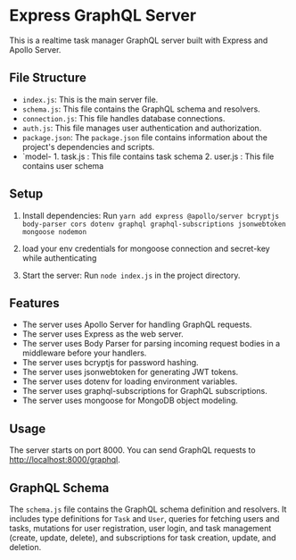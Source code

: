 # Express GraphQL Server

This is a realtime task manager GraphQL server built with Express and Apollo Server.

## File Structure

- `index.js`: This is the main server file.
- `schema.js`: This file contains the GraphQL schema and resolvers.
- `connection.js`: This file handles database connections.
- `auth.js`: This file manages user authentication and authorization.
- `package.json`: The `package.json` file contains information about the project's dependencies and scripts.
- `model- 1. task.js : This file contains task schema
          2. user.js : This file contains user schema


## Setup

1. Install dependencies: Run `yarn add express @apollo/server bcryptjs body-parser cors dotenv graphql graphql-subscriptions jsonwebtoken mongoose nodemon` 

2. load your env credentials for mongoose connection and secret-key while authenticating

3. Start the server: Run `node index.js` in the project directory.

## Features

- The server uses Apollo Server for handling GraphQL requests.
- The server uses Express as the web server.
- The server uses Body Parser for parsing incoming request bodies in a middleware before your handlers.
- The server uses bcryptjs for password hashing.
- The server uses jsonwebtoken for generating JWT tokens.
- The server uses dotenv for loading environment variables.
- The server uses graphql-subscriptions for GraphQL subscriptions.
- The server uses mongoose for MongoDB object modeling.

## Usage

The server starts on port 8000. You can send GraphQL requests to [http://localhost:8000/graphql](http://localhost:8000/graphql).

## GraphQL Schema

The `schema.js` file contains the GraphQL schema definition and resolvers. It includes type definitions for `Task` and `User`, queries for fetching users and tasks, mutations for user registration, user login, and task management (create, update, delete), and subscriptions for task creation, update, and deletion.